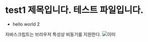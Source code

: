 # test1 제목입니다. 테스트 파일입니다.

* hello world 2

자바스크립트는 브라우저 특성상 비동기를 지원한다.
![
 이미  
](img/banner_2.jpg)

